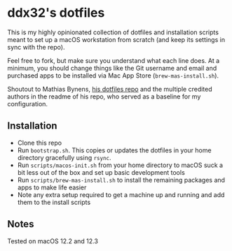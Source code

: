 # ddx32's dotfiles

This is my highly opinionated collection of dotfiles and installation scripts meant to set up a macOS workstation from scratch (and keep its settings in sync with the repo).

Feel free to fork, but make sure you understand what each line does. At a minimum, you should change things like the Git username and email and purchased apps to be installed via Mac App Store (`brew-mas-install.sh`).

Shoutout to Mathias Bynens, [his dotfiles repo](https://github.com/mathiasbynens/dotfiles) and the multiple credited authors in the readme of his repo, who served as a baseline for my configuration.

## Installation

* Clone this repo
* Run `bootstrap.sh`. This copies or updates the dotfiles in your home directory gracefully using `rsync`.
* Run `scripts/macos-init.sh` from your home directory to macOS suck a bit less out of the box and set up basic development tools
* Run `scripts/brew-mas-install.sh` to install the remaining packages and apps to make life easier
* Note any extra setup required to get a machine up and running and add them to the install scripts

## Notes

Tested on macOS 12.2 and 12.3
